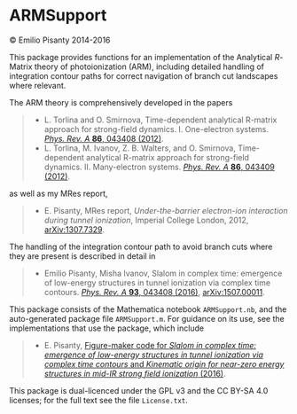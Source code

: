 ARMSupport
==========
© Emilio Pisanty 2014-2016

This package provides functions for an implementation of the Analytical *R*-Matrix theory of photoionization (ARM), including detailed handling of integration contour paths for correct navigation of branch cut landscapes where relevant.

The ARM theory is comprehensively developed in the papers

> - L. Torlina and O. Smirnova, Time-dependent analytical R-matrix approach for strong-field dynamics. I. One-electron systems. [*Phys. Rev. A* **86**, 043408 (2012)][Torlina1].
> - L. Torlina, M. Ivanov, Z. B. Walters, and O. Smirnova, Time-dependent analytical R-matrix approach for strong-field dynamics. II. Many-electron systems. [*Phys. Rev. A* **86**, 043409 (2012)][Torlina2].

  [Torlina1]: http://dx.doi.org/10.1103/PhysRevA.86.043408
  [Torlina2]: http://dx.doi.org/10.1103/PhysRevA.86.043409

as well as my MRes report,

> - E. Pisanty, MRes report, *Under-the-barrier electron-ion interaction during tunnel ionization*, Imperial College London, 2012, [arXiv:1307.7329][PisantyMResArXiv].

  [PisantyMResArXiv]: http://arxiv.org/abs/1307.7329

The handling of the integration contour path to avoid branch cuts where they are present is described in detail in

> - Emilio Pisanty, Misha Ivanov, Slalom in complex time: emergence of low-energy structures in tunnel ionization via complex time contours. [*Phys. Rev. A* **93**, 043408 (2016)][PisantySlalom], [arXiv:1507.00011][PisantySlalomArXiv].

  [PisantySlalom]: http://dx.doi.org/10.1103/PhysRevA.93.043408
  [PisantySlalomArXiv]: http://arxiv.org/abs/1507.00011


This package consists of the Mathematica notebook `ARMSupport.nb`, and the auto-generated package file `ARMSupport.m`. For guidance on its use, see the implementations that use the package, which include

> - E. Pisanty, [Figure-maker code for *Slalom in complex time: emergence of low-energy structures in tunnel ionization via complex time contours* and *Kinematic origin for near-zero energy structures in mid-IR strong field ionization* (2016)][SlalomFigureMaker].

[SlalomFigureMaker]: http://dx.doi.org/10.5281/zenodo.46912

This package is dual-licenced under the GPL v3 and the CC BY-SA 4.0 licenses; for the full text see the file `License.txt`.
